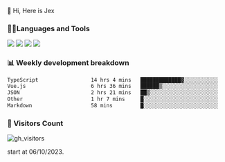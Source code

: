  👋 Hi, Here is Jex

 

### 🧑‍💻Languages and Tools

<code><a href="https://react.dev"><img src="https://api.iconify.design/logos:react.svg" /></a></code>
<code><a href="https://github.com/vuejs/core"><img src="https://api.iconify.design/logos:vue.svg" /></a></code> 
<code><a href="https://github.com/microsoft/TypeScript"><img src="https://api.iconify.design/logos:typescript-icon.svg" /></a></code>
<code><a href="https://threejs.org/"><img src="https://api.iconify.design/logos:threejs.svg" /></a></code>

### 📊 Weekly development breakdown

<!--START_SECTION:waka-->

```txt
TypeScript                 14 hrs 4 mins   █████████████▓░░░░░░░░░░░   54.12 %
Vue.js                     6 hrs 36 mins   ██████▒░░░░░░░░░░░░░░░░░░   25.44 %
JSON                       2 hrs 21 mins   ██▒░░░░░░░░░░░░░░░░░░░░░░   09.04 %
Other                      1 hr 7 mins     █░░░░░░░░░░░░░░░░░░░░░░░░   04.35 %
Markdown                   58 mins         █░░░░░░░░░░░░░░░░░░░░░░░░   03.78 %
```

<!--END_SECTION:waka-->


### 👀 Visitors Count

![gh_visitors](https://profile-counter.glitch.me/jexlau/count.svg)

start at 06/10/2023.
